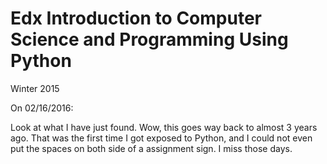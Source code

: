# Edx Introduction to Computer Science and Programming Using Python

Winter 2015

On 02/16/2016:

Look at what I have just found. Wow, this goes way back to almost 3 years ago. That was the first time I got exposed to Python, and I could not even put the spaces on both side of a assignment sign. I miss those days.